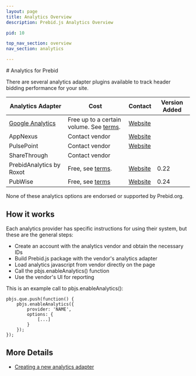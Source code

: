 ```yaml
---
layout: page
title: Analytics Overview
description: Prebid.js Analytics Overview

pid: 10

top_nav_section: overview
nav_section: analytics

---
```

<div class="bs-docs-section" markdown="1">
# Analytics for Prebid

There are several analytics adapter plugins available to track header bidding performance for your site.

| Analytics Adapter | Cost | Contact | Version Added |
| ------------- | ------------- | ----------- | ------------|
| [Google Analytics](http://prebid.org/overview/ga-analytics.html) | Free up to a certain volume. See [terms](https://www.google.com/analytics/terms/). | [Website](https://www.google.com/analytics) | |
| AppNexus | Contact vendor | [Website](https://www.appnexus.com/en/publishers/header-bidding) | |
| PulsePoint | Contact vendor | [Website](https://www.pulsepoint.com/header-bidding.html) | |
| ShareThrough |Contact vendor | | |
| PrebidAnalytics by Roxot | Free, see [terms](http://panel.prebidanalytics.com/account/pages/terms-of-service). | [Website](http://prebidanalytics.com/overview-examples) | 0.22 |
| PubWise | Free, see [terms](http://admin.pubwise.io/terms) | [Website](https://pubwise.io/) | 0.24 |

None of these analytics options are endorsed or supported by Prebid.org.

## How it works

Each analytics provider has specific instructions for using their system, but these are the general steps:

* Create an account with the analytics vendor and obtain the necessary IDs
* Build Prebid.js package with the vendor's analytics adapter
* Load analytics javascript from vendor directly on the page
* Call the pbjs.enableAnalytics() function
* Use the vendor's UI for reporting

This is an example call to pbjs.enableAnalytics():

```
pbjs.que.push(function() {
    pbjs.enableAnalytics({
        provider: 'NAME',
        options: {
            [...]
        }
    });
});
```
## More Details
* [Creating a new analytics adapter](/dev-docs/integrate-with-the-prebid-analytics-api.html)
</div>
